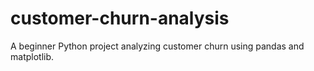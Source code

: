 # customer-churn-analysis
A beginner Python project analyzing customer churn using pandas and matplotlib.

